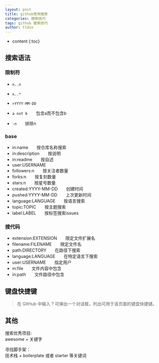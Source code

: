 ```yaml
---
layout: post
title: github常用搜索
categories: 搜索技巧
tags: github 搜索技巧
author: tldsn
---
```


* content
{:toc}

## 搜索语法

### 限制符

* `n..n`　　
* `n..*`

* `>YYYY-MM-DD`

* `a not b`　　包含a而不包含b　　

* `-n`　　排除n
 
### base

  * in:name　　按仓库名称搜索
  * in:description　　按说明
  * in:readme　　按自述
  * user:USERNAME
  * followers:n　　按关注者数量
  * forks:n　　按复刻数量
  * stars:n　　按星号数量
  * created:YYYY-MM-DD　　创建时间
  * pushed:YYYY-MM-DD　　上次更新时间
  * language:LANGUAGE　　按语言搜索
  * topic:TOPIC　　按主题搜索
  * label:LABEL　　按标签搜索issues

### 搜代码

  * extension:EXTENSION　　限定文件扩展名
  * filename:FILENAME　　限定文件名
  * path:DIRECTORY　　在路径下搜索
  * language:LANGUAGE　　在特定语言下搜索
  * user:USERNAME　　指定用户
  * in:file　　文件内容中包含
  * in:path　　文件路径中包含


## 键盘快捷键

>在 GitHub 中输入 ? 可弹出一个对话框，列出可用于该页面的键盘快捷键。

## 其他

搜索优秀项目:  
awesome + 关键字

寻找脚手架：  
技术栈 + boilerplate 或者 starter 等关键词
